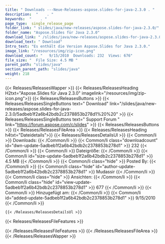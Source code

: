 ```yaml
---
title: " Downloads ---Neue-Releases-aspose.slides-for-java-2.3.0 . "
description:  "    . " 
keywords:  "    . " 
page_type:  single_release_page
folder_link: " slides/java/new-releases/aspose.slides-for-java-2.3.0/"
folder_name: "Aspose.Slides für Java 2.3.0"
download_link: " /slides/java/new-releases/aspose.slides-for-java-2.3.0/5adbeb1f2a6b42bdb2c2378853b278d1"
download_text: " Download"
Intro_text: "Es enthält die Version Aspose.Slides for Java 2.3.0."
image_link: "/resources/img/zip-icon.png"
download_count: "   9/15/2010  Downloads: 232  Views: 676"
file_size: "  File Size: 4.5 MB "
parent_path: "slides/java"
section_parent_path: "slides/java"
weight: 218
---
```


{{< Releases/ReleasesWapper >}}
  {{< Releases/ReleasesHeading H2txt="Aspose.Slides für Java 2.3.0" imagelink="/resources/img/zip-icon.png">}}
  {{< Releases/ReleasesButtons >}}
    {{< Releases/ReleasesSingleButtons text=" Download" link="/slides/java/new-releases/aspose.slides-for-java-2.3.0/5adbeb1f2a6b42bdb2c2378853b278d1%20%20" >}}
    {{< Releases/ReleasesSingleButtons text=" Support Forum " link="https://forum.aspose.com/c/slides" >}}
  {{< Releases/ReleasesButtons >}}
  {{< Releases/ReleasesFileArea >}}
    {{< Releases/ReleasesHeading h4txt="Dateidetails">}}
    {{< Releases/ReleasesDetailsUl >}}
            {{< Common/li >}} Downloads: {{< /Common/li >}}
      {{< Common/li class="downloadcount" id="dwn-update-5adbeb1f2a6b42bdb2c2378853b278d1" >}} 232 {{< /Common/li >}}
      {{< Common/li >}} Dateigröße: {{< /Common/li >}}
      {{< Common/li id="size-update-5adbeb1f2a6b42bdb2c2378853b278d1" >}} 4.5 MB {{< /Common/li >}} 
      {{< Common/li  class="hide" >}} Posted By: {{< /Common/li >}} 
      {{< Common/li class="hide" id="author-update-5adbeb1f2a6b42bdb2c2378853b278d1" >}} Mudassir {{< /Common/li >}}
      {{< Common/li class="hide" >}} Ansichten: {{< /Common/li >}}
      {{< Common/li class="hide" id="view-update-5adbeb1f2a6b42bdb2c2378853b278d1" >}} 677 {{< /Common/li >}}
      {{< Common/li >}} Hinzugefügt am: {{< /Common/li >}}
      {{< Common/li id="added-update-5adbeb1f2a6b42bdb2c2378853b278d1" >}} 9/15/2010 {{< /Common/li >}} 

    {{< /Releases/ReleasesDetailsUl >}}

  {{< Releases/ReleasesFileFeatures >}}
      
  {{< /Releases/ReleasesFileFeatures >}}
 {{< /Releases/ReleasesFileArea >}}
{{< /Releases/ReleasesWapper >}}




